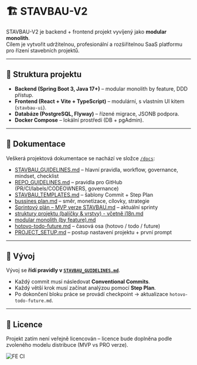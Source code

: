 # 🏗️ STAVBAU-V2

STAVBAU-V2 je backend + frontend projekt vyvíjený jako **modular monolith**.  
Cílem je vytvořit udržitelnou, profesionální a rozšiřitelnou SaaS platformu pro řízení stavebních projektů.

---

## 📂 Struktura projektu
- **Backend (Spring Boot 3, Java 17+)** – modular monolith by feature, DDD přístup.  
- **Frontend (React + Vite + TypeScript)** – modulární, s vlastním UI kitem (`stavbau-ui`).  
- **Databáze (PostgreSQL, Flyway)** – řízené migrace, JSONB podpora.  
- **Docker Compose** – lokální prostředí (DB + pgAdmin).  

---

## 📖 Dokumentace

Veškerá projektová dokumentace se nachází ve složce [`/docs`](./docs):

- [STAVBAU_GUIDELINES.md](./docs/STAVBAU_GUIDELINES.md) – hlavní pravidla, workflow, governance, mindset, checklist  
- [REPO_GUIDELINES.md](./docs/REPO_GUIDELINES.md) – pravidla pro GitHub (PR/CI/labels/CODEOWNERS, governance)  
- [STAVBAU_TEMPLATES.md](./docs/STAVBAU_TEMPLATES.md) – šablony Commit + Step Plan  
- [bussines plan.md](./docs/bussines%20plan.md) – směr, monetizace, cílovky, strategie  
- [Sprintový plán – MVP verze STAVBAU.md](./docs/Sprintový%20plán%20–%20MVP%20verze%20STAVBAU.md) – aktuální sprinty  
- [struktury projektu (balíčky & vrstvy) - včetně i18n.md](./docs/struktury%20projektu%20(balíčky%20&%20vrstvy)%20-%20včetně%20i18n.md)  
- [modular monolith (by feature).md](./docs/modular%20monolith%20(by%20feature).md)  
- [hotovo-todo-future.md](./docs/hotovo-todo-future.md) – časová osa (hotovo / todo / future)  
- [PROJECT_SETUP.md](./docs/PROJECT_SETUP.md) – postup nastavení projektu + první prompt

---

## 🚀 Vývoj
Vývoj se **řídí pravidly v [`STAVBAU_GUIDELINES.md`](./docs/STAVBAU_GUIDELINES.md)**.  

- Každý commit musí následovat **Conventional Commits**.  
- Každý větší krok musí začínat analýzou pomocí **Step Plan**.  
- Po dokončení bloku práce se provádí checkpoint → aktualizace `hotovo-todo-future.md`.  

---
## 📜 Licence
Projekt zatím není veřejně licencován – licence bude doplněna podle zvoleného modelu distribuce (MVP vs PRO verze).  

![FE CI](https://github.com/preisvladimir/stavbau-frontend-v2/actions/workflows/frontend-ci.yml/badge.svg)
